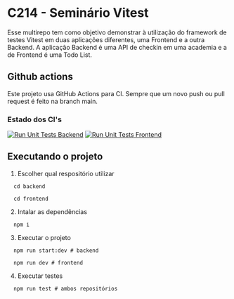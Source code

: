 # C214 - Seminário Vitest

Esse multirepo tem como objetivo demonstrar à utilização do framework de testes Vitest em duas aplicações diferentes, uma Frontend e a outra Backend. A aplicação Backend é uma API de checkin em uma academia e a de Frontend é uma Todo List.

## Github actions
Este projeto usa GitHub Actions para CI. Sempre que um novo push ou pull request é feito na branch main.

### Estado dos CI's
[![Run Unit Tests Backend](https://github.com/yvessrib/C214-todo-list/actions/workflows/test_backend.yml/badge.svg)](https://github.com/yvessrib/C214-todo-list/actions/workflows/test_backend.yml)
[![Run Unit Tests Frontend](https://github.com/yvessrib/C214-todo-list/actions/workflows/test_frontend.yml/badge.svg)](https://github.com/yvessrib/C214-todo-list/actions/workflows/test_frontend.yml)

## Executando o projeto

1. Escolher qual respositório utilizar
```
  cd backend
```
```
  cd frontend
```

2. Intalar as dependências
```
  npm i
```

3. Executar o projeto
```
  npm run start:dev # backend
```
```
  npm run dev # frontend
```

4. Executar testes
```
  npm run test # ambos repositórios
```

